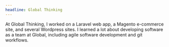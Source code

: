 ```yaml
---
headline: Global Thinking
---
```

At Global Thinking, I worked on a Laravel web app, a Magento e-commerce site, and several Wordpress sites. I learned a lot about developing software as a team at Global, including agile software development and git workflows.
<!-- end -->